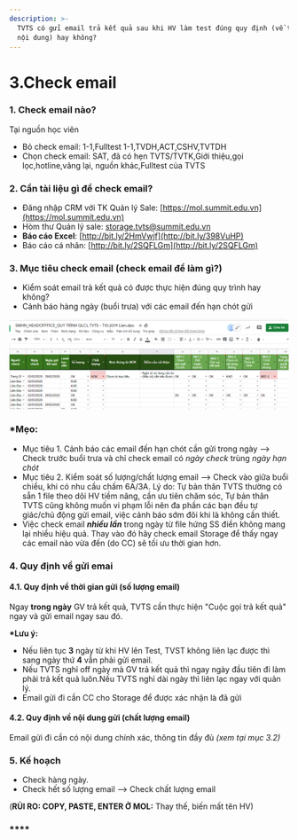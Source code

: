 ```yaml
---
description: >-
  TVTS có gửi email trả kết quả sau khi HV làm test đúng quy định (về thời gian,
  nội dung) hay không?
---
```


# 3.Check email

### 1. Check email nào?

Tại nguồn học viên

* Bỏ check email: 1-1,Fulltest 1-1,TVDH,ACT,CSHV,TVTDH
* Chọn check email: SAT, đã có hẹn TVTS/TVTK,Giới thiệu,gọi lọc,hotline,vãng lại, nguồn khác,Fulltest của TVTS

### 2. Cần tài liệu gì để check email? 

* Đăng nhập CRM với TK Quản lý Sale: [https://mol.summit.edu.vn](https://mol.summit.edu.vn)
* Hòm thư Quản lý sale: storage.tvts@summit.edu.vn
* **Báo cáo Excel**: [http://bit.ly/2HmVwjf](http://bit.ly/398VuHP)
* Báo cáo cá nhân: [http://bit.ly/2SQFLGm](http://bit.ly/2SQFLGm)

### 3. Mục tiêu check email \(check email để làm gì?\)

* Kiểm soát email trả kết quả có được thực hiện đúng quy trình hay không?
* Cảnh báo hàng ngày \(buổi trưa\) với các email đến hạn chót gửi

![](../../../.gitbook/assets/005.png)

### \*Mẹo:

* Mục tiêu 1. Cảnh báo các email đến hạn chót cần gửi trong ngày --&gt; Check trước buổi trưa và chỉ check email có _ngày check_ trùng _ngày hạn chót_
* Mục tiêu 2. Kiểm soát số lượng/chất lượng email --&gt; Check vào giữa buổi chiều, khi có nhu cầu chấm 6A/3A. Lý do: Tự bản thân TVTS thường có sẵn 1 file theo dõi HV tiềm năng, cần ưu tiên chăm sóc, Tự bản thân TVTS cũng không muốn vi phạm lỗi nên đa phần các bạn đều tự giác/chủ động gửi email, việc cảnh báo sớm đôi khi là không cần thiết.
* Việc check email _**nhiều lần**_ trong ngày từ file hứng SS điền không mang lại nhiều hiệu quả. Thay vào đó hãy check email Storage để thấy ngay các email nào vừa đến \(do CC\) sẽ tối ưu thời gian hơn. 

### 4. Quy định về gửi emai

#### 4.1. Quy định về thời gian gửi \(số lượng email\)

Ngay **trong ngày** GV trả kết quả, TVTS cần thực hiện "Cuộc gọi trả kết quả" ngay và gửi email ngay sau đó. 

**\*Lưu ý:**

* Nếu liên tục **3** ngày từ khi HV lên Test, TVST không liên lạc được thì sang ngày thứ **4** vẫn phải gửi email.
* Nếu TVTS nghỉ off ngày mà GV trả kết quả thì ngay ngày đầu tiên đi làm phải trả kết quả luôn.Nếu TVTS nghỉ dài ngày thì liên lạc ngay với quản lý.
* Email gửi đi cần CC cho Storage để được xác nhận là đã gửi

#### 4.2. Quy định về nội dung gửi \(chất lượng email\)

Email gửi đi cần có nội dung chính xác, thông tin đầy đủ _\(xem tại mục 3.2\)_

### 5. Kế hoạch

* Check hàng ngày.
* Check hết số lượng email --&gt; Check chất lượng email

\(**RỦI RO: COPY, PASTE, ENTER Ở MOL:** Thay thế, biến mất tên HV\)

### 

### \*\*\*\*



